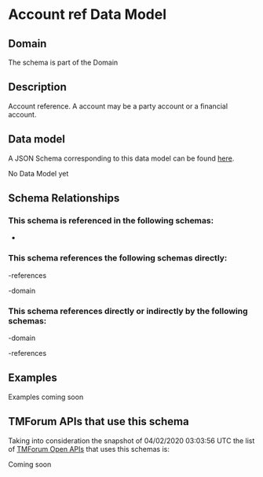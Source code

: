 # Account ref Data Model

## Domain

The  schema is part of the  Domain

## Description

Account reference. A account may be a party account or a financial account.

## Data model

A JSON Schema corresponding to this data model can be found
[here](https://github.com/tmforum-rand/schemas/blob/candidates/EngagedParty/AccountRef.schema.json).

No Data Model yet

## Schema Relationships

### This schema is referenced in the following schemas:

-

### This schema references the following schemas directly:

-references

-domain

### This schema references directly or indirectly by the following schemas:

-domain

-references



## Examples

Examples coming soon

## TMForum APIs that use this schema

Taking into consideration the snapshot of 04/02/2020 03:03:56 UTC the list of [TMForum Open APIs](https://www.tmforum.org/open-apis/) that uses this schemas is:

Coming soon